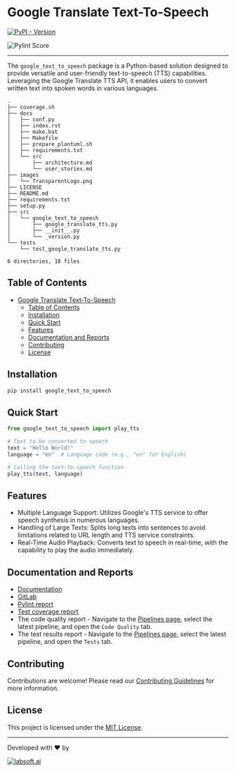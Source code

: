 # Google Translate Text-To-Speech

[![PyPI - Version](https://img.shields.io/pypi/v/google-text-to-speech)](https://pypi.org/project/google-text-to-speech)

![Pylint Score](https://labsoft-ai.gitlab.io/google-translate-tts/badges/pylint.svg)

---

The `google_text_to_speech` package is a Python-based solution designed to provide versatile and user-friendly text-to-speech (TTS) capabilities. Leveraging the Google Translate TTS API, it enables users to convert written text into spoken words in various languages.

```
.
├── coverage.sh
├── docs
│   ├── conf.py
│   ├── index.rst
│   ├── make.bat
│   ├── Makefile
│   ├── prepare_plantuml.sh
│   ├── requirements.txt
│   └── src
│       ├── architecture.md
│       └── user_stories.md
├── images
│   └── TransparentLogo.png
├── LICENSE
├── README.md
├── requirements.txt
├── setup.py
├── src
│   └── google_text_to_speech
│       ├── google_translate_tts.py
│       ├── __init__.py
│       └── _version.py
└── tests
    └── test_google_translate_tts.py

6 directories, 18 files
```

## Table of Contents

- [Google Translate Text-To-Speech](#google-translate-text-to-speech)
  - [Table of Contents](#table-of-contents)
  - [Installation](#installation)
  - [Quick Start](#quick-start)
  - [Features](#features)
  - [Documentation and Reports](#documentation-and-reports)
  - [Contributing](#contributing)
  - [License](#license)

## Installation

```bash
pip install google_text_to_speech
```

## Quick Start

```python
from google_text_to_speech import play_tts

# Text to be converted to speech
text = "Hello World!"
language = "en"  # Language code (e.g., "en" for English)

# Calling the text-to-speech function
play_tts(text, language)
```

## Features

* Multiple Language Support: Utilizes Google's TTS service to offer speech synthesis in numerous languages.
* Handling of Large Texts: Splits long texts into sentences to avoid limitations related to URL length and TTS service constraints.
* Real-Time Audio Playback: Converts text to speech in real-time, with the capability to play the audio immediately.

## Documentation and Reports

* [Documentation](https://labsoft-ai.gitlab.io/google-translate-tts)
* [GitLab](https://gitlab.com/labsoft-ai/google-translate-tts)
* [Pylint report](https://labsoft-ai.gitlab.io/google-translate-tts/lint/index.html)
* [Test coverage report](https://labsoft-ai.gitlab.io/google-translate-tts/coverage_html_report/index.html)
* The code quality report - Navigate to the [Pipelines page](https://gitlab.com/labsoft-ai/google-translate-tts/-/pipelines), select the latest pipeline, and open the `Code Quality` tab.
* The test results report - Navigate to the [Pipelines page](https://gitlab.com/labsoft-ai/google-translate-tts/-/pipelines), select the latest pipeline, and open the `Tests` tab.

## Contributing

Contributions are welcome! Please read our [Contributing Guidelines](https://gitlab.com/labsoft-ai/google-translate-tts/-/wikis/home) for more information.

## License

This project is licensed under the [MIT License](LICENSE).

---

Developed with ❤️ by

 [![labsoft.ai](images/TransparentLogo.png)](https://labsoft.ai)
